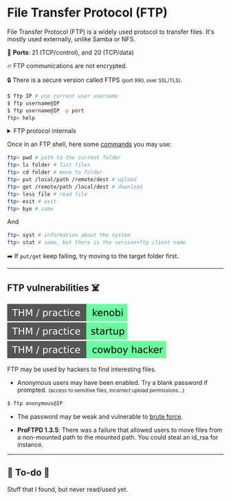 # File Transfer Protocol (FTP)

<div class="row row-cols-md-2"><div>

File Transfer Protocol (FTP) is a widely used protocol to transfer files. It's mostly used externally, unlike Samba or NFS.

🐊️ **Ports**: 21 (TCP/control), and 20 (TCP/data)

🔥 FTP communications are not encrypted.

🔒 There is a secure version called FTPS <small>(port 990, over SSL/TLS)</small>.

```bash
$ ftp IP # use current user username
$ ftp username@IP
$ ftp username@IP -p port
ftp> help
```

<details class="details-n">
<summary>FTP protocol internals</summary>

An FTP request is starting with the server sending `USER`, the client answering with a username, the server sending `PASS`, and the user answering back with the password.

There are two modes in FTP: active, and passive. The mode determines the port used to transfer data. Data is transferred via the port 20, while in passive mode, a port higher than 1023 will be used.

There are two channels in an FTP connection: a channel to send commands <small>(also called control)</small>, and one to transfer data. There is also a transfer mode, which could be ASCII, or binary (default). You can enter `type [a|i]` or `ascii|binary` to switch.
</details>
</div><div>

Once in an FTP shell, here some [commands](https://www.rfc-editor.org/rfc/rfc959) you may use:

```bash
ftp> pwd # path to the current folder
ftp> ls folder # list files
ftp> cd folder # move to folder
ftp> put /local/path /remote/dest # upload
ftp> get /remote/path /local/dest # download
ftp> less file # read file
ftp> exit # exit
ftp> bye # same
```

And

```bash
ftp> syst # information about the system
ftp> stat # same, but there is the version+ftp client name
```

➡️ If `put/get` keep failing, try moving to the target folder first.
</div></div>

<hr class="sep-both">

## FTP vulnerabilities ☠️

[![kenobi](../../../cybersecurity/_badges/thm-p/kenobi.svg)](https://tryhackme.com/room/kenobi)
[![startup](../../../cybersecurity/_badges/thm-p/startup.svg)](https://tryhackme.com/room/startup)
[![cowboyhacker](../../../cybersecurity/_badges/thm-p/cowboyhacker.svg)](https://tryhackme.com/room/cowboyhacker)

<div class="row row-cols-md-2"><div>

FTP may be used by hackers to find interesting files.

* Anonymous users may have been enabled. Try a blank password if prompted. <small>(access to sensitive files, incorrect upload permissions...)</small>

```ps
$ ftp anonymous@IP
```
</div><div>

* The password may be weak and vulnerable to [brute force](/cybersecurity/red-team/s3.exploitation/index.md#password-cracking).

* **ProFTPD 1.3.5**: There was a failure that allowed users to move files from a non-mounted path to the mounted path. You could steal an id_rsa for instance.

</div></div>

<hr class="sep-both">

## 👻 To-do 👻

Stuff that I found, but never read/used yet.

<div class="row row-cols-md-2"><div>
</div><div>
</div></div>